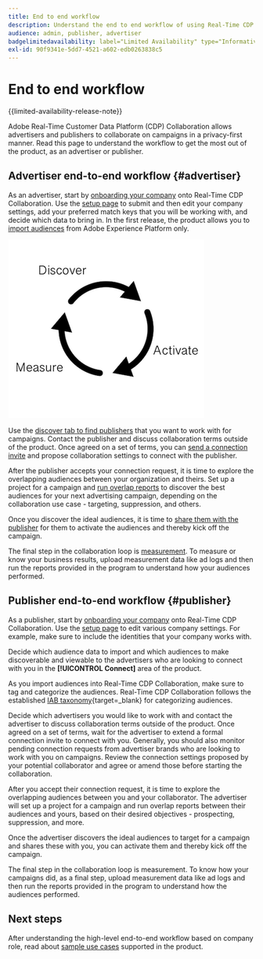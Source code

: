 ```yaml
---
title: End to end workflow
description: Understand the end to end workflow of using Real-Time CDP Collaboration as an advertiser or publisher
audience: admin, publisher, advertiser
badgelimitedavailability: label="Limited Availability" type="Informative" url="https://helpx.adobe.com/legal/product-descriptions/real-time-customer-data-platform-collaboration.html newtab=true"
exl-id: 90f9341e-5dd7-4521-a602-edb0263838c5
---
```

# End to end workflow

{{limited-availability-release-note}}

Adobe Real-Time Customer Data Platform (CDP) Collaboration allows advertisers and publishers to collaborate on campaigns in a privacy-first manner. Read this page to understand the workflow to get the most out of the product, as an advertiser or publisher.

## Advertiser end-to-end workflow {#advertiser}

As an advertiser, start by [onboarding your company](/help/guide/setup/onboard-organization.md) onto Real-Time CDP Collaboration. Use the [setup page](/help/guide/setup/setup-overview.md) to submit and then edit your company settings, add your preferred match keys that you will be working with, and decide which data to bring in. In the first release, the product allows you to [import audiences](/help/guide/setup/onboard-audiences.md) from Adobe Experience Platform only. 

![Discover, share, measure for advertisers.](/help/assets/end-to-end-workflow/discover-activate-measure.png)

Use the [discover tab to find publishers](/help/guide/connect/discover-publishers.md) that you want to work with for campaigns. Contact the publisher and discuss collaboration terms outside of the product. Once agreed on a set of terms, you can [send a connection invite](/help/guide/connect/establishing-connections.md) and propose collaboration settings to connect with the publisher.

After the publisher accepts your connection request, it is time to explore the overlapping audiences between your organization and theirs. Set up a project for a campaign and [run overlap reports](/help/guide/collaborate/discover.md) to discover the best audiences for your next advertising campaign, depending on the collaboration use case - targeting, suppression, and others. 

Once you discover the ideal audiences, it is time to [share them with the publisher](/help/guide/collaborate/share.md) for them to activate the audiences and thereby kick off the campaign. 

The final step in the collaboration loop is [measurement](/help/guide/collaborate/measure.md). To measure or know your business results, upload measurement data like ad logs and then run the reports provided in the program to understand how your audiences performed. 

## Publisher end-to-end workflow {#publisher}

As a publisher, start by [onboarding your company](/help/guide/setup/onboard-organization.md) onto Real-Time CDP Collaboration. Use the [setup page](/help/guide/setup/setup-overview.md) to edit various company settings. For example, make sure to include the identities that your company works with. 

Decide which audience data to import and which audiences to make discoverable and viewable to the advertisers who are looking to connect with you in the **[!UICONTROL Connect]** area of the product.

As you import audiences into Real-Time CDP Collaboration, make sure to tag and categorize the audiences. Real-Time CDP Collaboration follows the established [IAB taxonomy](https://www.iab.com/guidelines/content-taxonomy/){target=_blank} for categorizing audiences.

Decide which advertisers you would like to work with and contact the advertiser to discuss collaboration terms outside of the product. Once agreed on a set of terms, wait for the advertiser to extend a formal connection invite to connect with you. Generally, you should also monitor pending connection requests from advertiser brands who are looking to work with you on campaigns. Review the connection settings proposed by your potential collaborator and agree or amend those before starting the collaboration.

After you accept their connection request, it is time to explore the overlapping audiences between you and your collaborator. The advertiser will set up a project for a campaign and run overlap reports between their audiences and yours, based on their desired objectives - prospecting, suppression, and more.  

Once the advertiser discovers the ideal audiences to target for a campaign and shares these with you, you can activate them and thereby kick off the campaign. 

The final step in the collaboration loop is measurement. To know how your campaigns did, as a final step, upload measurement data like ad logs and then run the reports provided in the program to understand how the audiences performed.

## Next steps

After understanding the high-level end-to-end workflow based on company role, read about [sample use cases](/help/guide/use-cases-benefits.md) supported in the product.
